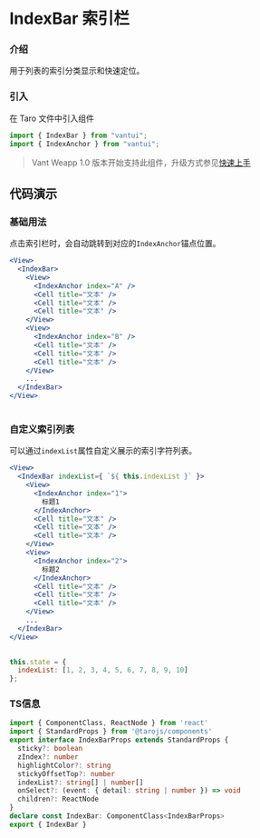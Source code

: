 # IndexBar 索引栏

### 介绍

用于列表的索引分类显示和快速定位。

### 引入

在 Taro 文件中引入组件

```js
import { IndexBar } from "vantui";
import { IndexAnchor } from "vantui"; 
```

> Vant Weapp 1.0 版本开始支持此组件，升级方式参见[快速上手](#/quickstart)

## 代码演示

### 基础用法

点击索引栏时，会自动跳转到对应的`IndexAnchor`锚点位置。

```jsx
<View>
  <IndexBar>
    <View>
      <IndexAnchor index="A" />
      <Cell title="文本" />
      <Cell title="文本" />
      <Cell title="文本" />
    </View>
    <View>
      <IndexAnchor index="B" />
      <Cell title="文本" />
      <Cell title="文本" />
      <Cell title="文本" />
    </View>
    ...
  </IndexBar>
</View>
 
```

### 自定义索引列表

可以通过`indexList`属性自定义展示的索引字符列表。

```jsx
<View>
  <IndexBar indexList={ `${ this.indexList }` }>
    <View>
      <IndexAnchor index="1">
        标题1
      </IndexAnchor>
      <Cell title="文本" />
      <Cell title="文本" />
      <Cell title="文本" />
    </View>
    <View>
      <IndexAnchor index="2">
        标题2
      </IndexAnchor>
      <Cell title="文本" />
      <Cell title="文本" />
      <Cell title="文本" />
    </View>
    ...
  </IndexBar>
</View>
 
```

```js
this.state = {
  indexList: [1, 2, 3, 4, 5, 6, 7, 8, 9, 10]
}; 
```
### TS信息
```ts 
import { ComponentClass, ReactNode } from 'react'
import { StandardProps } from '@tarojs/components'
export interface IndexBarProps extends StandardProps {
  sticky?: boolean
  zIndex?: number
  highlightColor?: string
  stickyOffsetTop?: number
  indexList?: string[] | number[]
  onSelect?: (event: { detail: string | number }) => void
  children?: ReactNode
}
declare const IndexBar: ComponentClass<IndexBarProps>
export { IndexBar }
```